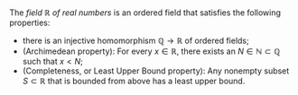 The *field* $\mathbb{R}$ *of real numbers* is an ordered field that satisfies the following properties:

- there is an injective homomorphism $\mathbb{Q} \to \mathbb{R}$ of ordered fields; 
- (Archimedean property): For every $x \in \mathbb{R}$, there exists an $N \in \mathbb{N} \subset \mathbb{Q}$ such that $x < N$;
- (Completeness, or Least Upper Bound property): Any nonempty subset $S \subset \mathbb{R}$ that is bounded from above has a least upper bound.
